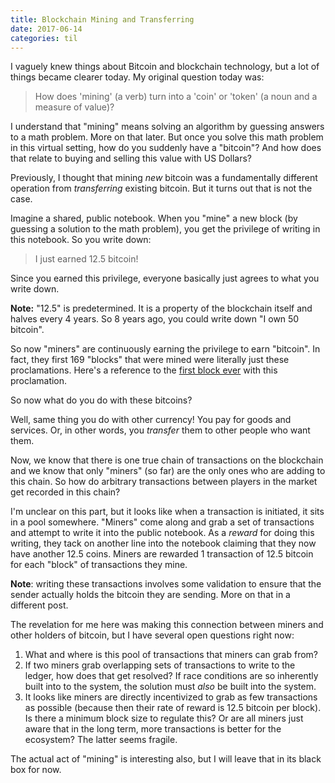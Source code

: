 ```yaml
---
title: Blockchain Mining and Transferring
date: 2017-06-14
categories: til
---
```


I vaguely knew things about Bitcoin and blockchain technology, but a lot of
things became clearer today. My original question today was:

> How does 'mining' (a verb) turn into a
'coin' or 'token' (a noun and a measure of value)?

I understand that "mining" means solving an algorithm by guessing
answers to a math problem. More on that later. But once you solve this math
problem in this virtual setting, how do you suddenly have a "bitcoin"?
And how does that relate to buying and selling this value with US Dollars?

Previously, I thought that mining *new* bitcoin was a fundamentally different
operation from *transferring* existing bitcoin. But it turns out that is not the
case.

Imagine a shared, public notebook. When you "mine" a new block (by guessing a
solution to the math problem), you get the privilege
of writing in this notebook. So you write down:

> I just earned 12.5 bitcoin!

Since you earned this privilege, everyone basically just agrees to what you
write down.

**Note:** "12.5" is predetermined. It is a property of the blockchain itself
and halves every 4 years. So 8 years ago, you could write down "I own 50 bitcoin".

So now "miners" are continuously earning the privilege to earn "bitcoin".
In fact, they first 169 "blocks" that were mined were literally just these
proclamations. Here's a reference to the [first block ever][1] with this
proclamation.

So now what do you do with these bitcoins?

Well, same thing you do with other currency! You pay for goods and services. Or,
in other words, you *transfer* them to other people who want them.

Now, we know that there is one true chain of transactions on the blockchain and
we know that only "miners" (so far) are the only ones who are adding to this
chain. So how do arbitrary transactions between players in the market get
recorded in this chain?

I'm unclear on this part, but it looks like when a transaction is initiated, it
sits in a pool somewhere. "Miners" come along and grab a set of transactions
and attempt to write it into the public notebook. As a *reward* for doing this
writing, they tack on another line into the notebook claiming that they now have
another 12.5 coins. Miners are rewarded 1 transaction of 12.5 bitcoin for each
"block" of transactions they mine.

**Note**: writing these transactions involves some validation to ensure that
the sender actually holds the bitcoin they are sending. More on that in a
different post.

The revelation for me here was making this connection between miners and other
holders of bitcoin, but I have several open questions right now:

1. What and where is this pool of transactions that miners can grab from?
1. If two miners grab overlapping sets of transactions to write to the ledger,
how does that get resolved? If race conditions are so inherently built into to
the system, the solution must _also_ be built into the system.
1. It looks like miners are directly incentivized to grab as few transactions as
possible (because then their rate of reward is 12.5 bitcoin per block). Is there
a minimum block size to regulate this? Or are all miners just aware that in the
long term, more transactions is better for the ecosystem? The latter seems fragile.

The actual act of "mining" is interesting also, but I will leave that in its
black box for now.

[1]: https://blockchain.info/block/00000000839a8e6886ab5951d76f411475428afc90947ee320161bbf18eb6048
